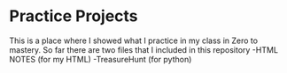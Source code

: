 # Practice Projects
 This is a place where I showed what I practice in my class in Zero to mastery.
 So far there are two files that I included in this repository
 -HTML NOTES (for my HTML)
 -TreasureHunt (for python)
